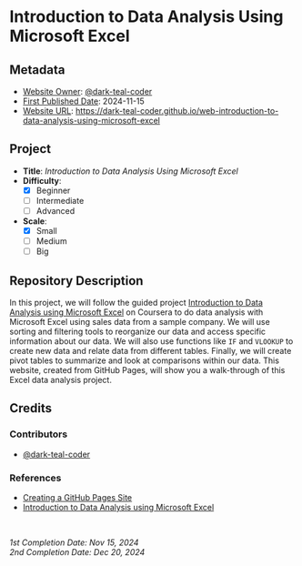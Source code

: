 # Introduction to Data Analysis Using Microsoft Excel

## Metadata

- <ins>Website Owner</ins>: [@dark-teal-coder](github.com/dark-teal-coder)
- <ins>First Published Date</ins>: 2024-11-15
- <ins>Website URL</ins>: https://dark-teal-coder.github.io/web-introduction-to-data-analysis-using-microsoft-excel

## Project

- **Title**: *Introduction to Data Analysis Using Microsoft Excel*
- **Difficulty**:
  - [x] Beginner
  - [ ] Intermediate
  - [ ] Advanced
- **Scale**:
  - [x] Small
  - [ ] Medium
  - [ ] Big

## Repository Description

In this project, we will follow the guided project [Introduction to Data Analysis using Microsoft Excel](https://www.coursera.org/projects/introduction-data-analysis-microsoft-excel) on Coursera to do data analysis with Microsoft Excel using sales data from a sample company. We will use sorting and filtering tools to reorganize our data and access specific information about our data. We will also use functions like `IF` and `VLOOKUP` to create new data and relate data from different tables. Finally, we will create pivot tables to summarize and look at comparisons within our data. This website, created from GitHub Pages, will show you a walk-through of this Excel data analysis project.  

## Credits 

### Contributors 

- [@dark-teal-coder](github.com/dark-teal-coder)

### References 

- [Creating a GitHub Pages Site](https://docs.github.com/en/pages/getting-started-with-github-pages/creating-a-github-pages-site)
- [Introduction to Data Analysis using Microsoft Excel](https://www.coursera.org/projects/introduction-data-analysis-microsoft-excel)

&nbsp;

*1st Completion Date: Nov 15, 2024*&emsp;
<br>
*2nd Completion Date: Dec 20, 2024*&emsp;
